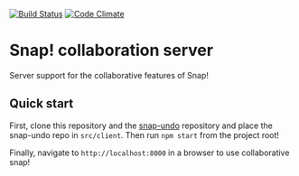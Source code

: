 [![Build Status](https://travis-ci.org/NetsBlox/collaboration.svg?branch=master)](https://travis-ci.org/NetsBlox/collaboration)
[![Code Climate](https://codeclimate.com/github/NetsBlox/collaboration/badges/gpa.svg)](https://codeclimate.com/github/NetsBlox/collaboration)

# Snap! collaboration server
Server support for the collaborative features of Snap!

## Quick start
First, clone this repository and the [snap-undo](https://github.com/brollb/snap-undo) repository and place the snap-undo repo in `src/client`. Then run `npm start` from the project root!

Finally, navigate to `http://localhost:8000` in a browser to use collaborative snap!
